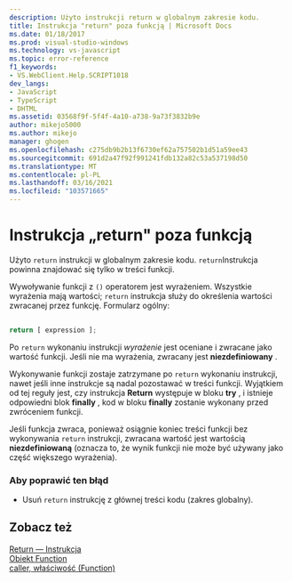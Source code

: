 ```yaml
---
description: Użyto instrukcji return w globalnym zakresie kodu.
title: Instrukcja "return" poza funkcją | Microsoft Docs
ms.date: 01/18/2017
ms.prod: visual-studio-windows
ms.technology: vs-javascript
ms.topic: error-reference
f1_keywords:
- VS.WebClient.Help.SCRIPT1018
dev_langs:
- JavaScript
- TypeScript
- DHTML
ms.assetid: 03568f9f-5f4f-4a10-a738-9a73f3832b9e
author: mikejo5000
ms.author: mikejo
manager: ghogen
ms.openlocfilehash: c275db9b2b13f6730ef62a757502b1d51a59ee43
ms.sourcegitcommit: 691d2a47f92f991241fdb132a82c53a537198d50
ms.translationtype: MT
ms.contentlocale: pl-PL
ms.lasthandoff: 03/16/2021
ms.locfileid: "103571665"
---
```

# <a name="return-statement-outside-of-function"></a>Instrukcja „return" poza funkcją
Użyto `return` instrukcji w globalnym zakresie kodu. `return`Instrukcja powinna znajdować się tylko w treści funkcji.  
  
 Wywoływanie funkcji z `()` operatorem jest wyrażeniem. Wszystkie wyrażenia mają wartości; `return` instrukcja służy do określenia wartości zwracanej przez funkcję. Formularz ogólny:  
  
```js
  
return [ expression ];  
```  
  
 Po `return` wykonaniu instrukcji *wyrażenie* jest oceniane i zwracane jako wartość funkcji. Jeśli nie ma wyrażenia, zwracany jest **niezdefiniowany** .  
  
 Wykonywanie funkcji zostaje zatrzymane po `return` wykonaniu instrukcji, nawet jeśli inne instrukcje są nadal pozostawać w treści funkcji. Wyjątkiem od tej reguły jest, czy instrukcja **Return** występuje w bloku **try** , i istnieje odpowiedni blok **finally** , kod w bloku **finally** zostanie wykonany przed zwróceniem funkcji.  
  
 Jeśli funkcja zwraca, ponieważ osiągnie koniec treści funkcji bez wykonywania `return` instrukcji, zwracana wartość jest wartością **niezdefiniowaną** (oznacza to, że wynik funkcji nie może być używany jako część większego wyrażenia).  
  
### <a name="to-correct-this-error"></a>Aby poprawić ten błąd  
  
- Usuń `return` instrukcję z głównej treści kodu (zakres globalny).  
  
## <a name="see-also"></a>Zobacz też  
 [Return — Instrukcja](https://developer.mozilla.org/docs/Web/JavaScript/Reference/Statements/return)   
 [Obiekt Function](https://developer.mozilla.org/docs/Web/JavaScript/Reference/Global_Objects/Function)   
 [caller, właściwość (Function)](https://developer.mozilla.org/docs/Web/JavaScript/Reference/Global_Objects/Function/caller)
